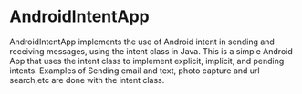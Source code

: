 # AndroidIntentApp
AndroidIntentApp implements the use of Android intent in sending and receiving messages, using the intent class in Java.
This is a simple Android App that uses the intent class to implement explicit, implicit, and pending intents. 
Examples of Sending email and text, photo capture and url search,etc are done with the intent class.
